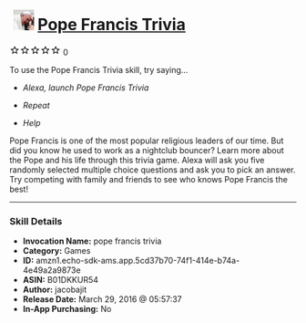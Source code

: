 # &nbsp;<img src="skill_icon" alt="Pope Francis Trivia icon" width="36"> [Pope Francis Trivia](http://alexa.amazon.com/#skills/amzn1.echo-sdk-ams.app.5cd37b70-74f1-414e-b74a-4e49a2a9873e)
![0 stars](../../images/ic_star_border_black_18dp_1x.png)![0 stars](../../images/ic_star_border_black_18dp_1x.png)![0 stars](../../images/ic_star_border_black_18dp_1x.png)![0 stars](../../images/ic_star_border_black_18dp_1x.png)![0 stars](../../images/ic_star_border_black_18dp_1x.png) 0

To use the Pope Francis Trivia skill, try saying...

* *Alexa, launch Pope Francis Trivia*

* *Repeat*

* *Help*

Pope Francis is one of the most popular religious leaders of our time. But did you know he used to work as a nightclub bouncer? Learn more about the Pope and his life through this trivia game. Alexa will ask you five randomly selected multiple choice questions and ask you to pick an answer. Try competing with family and friends to see who knows Pope Francis the best!

***

### Skill Details

* **Invocation Name:** pope francis trivia
* **Category:** Games
* **ID:** amzn1.echo-sdk-ams.app.5cd37b70-74f1-414e-b74a-4e49a2a9873e
* **ASIN:** B01DKKUR54
* **Author:** jacobajit
* **Release Date:** March 29, 2016 @ 05:57:37
* **In-App Purchasing:** No
